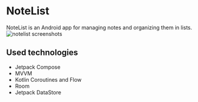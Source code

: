 # NoteList
NoteList is an Android app for managing notes and organizing them in lists.
![notelist screenshots](https://user-images.githubusercontent.com/12444628/222925488-abc44943-4e93-4c6f-9f42-9faa32e7f93f.png)


## Used technologies
- Jetpack Compose 
- MVVM 
- Kotlin Coroutines and Flow 
- Room 
- Jetpack DataStore 

